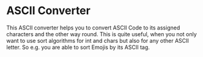 # ASCII Converter
 This ASCII converter helps you to convert ASCII Code to its assigned characters and the other way round. This is quite useful, when you not only want to use sort algorithms for int and chars but also for any other ASCII letter. So e.g. you are able to sort Emojis by its ASCII tag.
